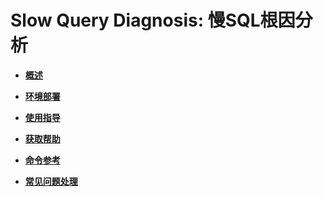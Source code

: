 # Slow Query Diagnosis: 慢SQL根因分析<a name="ZH-CN_TOPIC_0000001240824997"></a>

-   **[概述](概述-62.md)**

-   **[环境部署](环境部署-5.md)**

-   **[使用指导](使用指导-6.md)**

-   **[获取帮助](获取帮助-7.md)**

-   **[命令参考](命令参考-8.md)**

-   **[常见问题处理](常见问题处理-9.md)**
